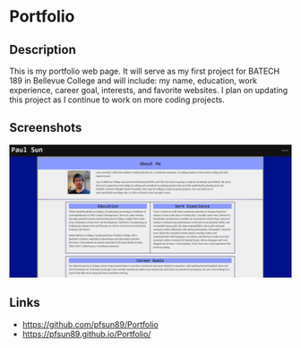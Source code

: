 # Portfolio

## Description

This is my portfolio web page. It will serve as my first project for BATECH 189 in Bellevue College and will include: my name, education, work experience, career goal, interests, and favorite websites. I plan on updating this project as I continue to work on more coding projects.

## Screenshots

![portfolio](assets/images/portfolio.PNG)

## Links

* https://github.com/pfsun89/Portfolio
* https://pfsun89.github.io/Portfolio/